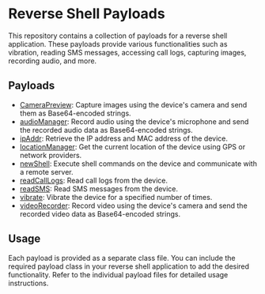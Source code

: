 # Reverse Shell Payloads

This repository contains a collection of payloads for a reverse shell application. These payloads provide various functionalities such as vibration, reading SMS messages, accessing call logs, capturing images, recording audio, and more.

## Payloads

- [CameraPreview](CameraPreview.md): Capture images using the device's camera and send them as Base64-encoded strings.
- [audioManager](audioManager.md): Record audio using the device's microphone and send the recorded audio data as Base64-encoded strings.
- [ipAddr](ipAddr.md): Retrieve the IP address and MAC address of the device.
- [locationManager](locationManager.md): Get the current location of the device using GPS or network providers.
- [newShell](newShell.md): Execute shell commands on the device and communicate with a remote server.
- [readCallLogs](readCallLogs.md): Read call logs from the device.
- [readSMS](readSMS.md): Read SMS messages from the device.
- [vibrate](vibrate.md): Vibrate the device for a specified number of times.
- [videoRecorder](videoRecorder.md): Record video using the device's camera and send the recorded video data as Base64-encoded strings.

## Usage

Each payload is provided as a separate class file. You can include the required payload class in your reverse shell application to add the desired functionality. Refer to the individual payload files for detailed usage instructions.
